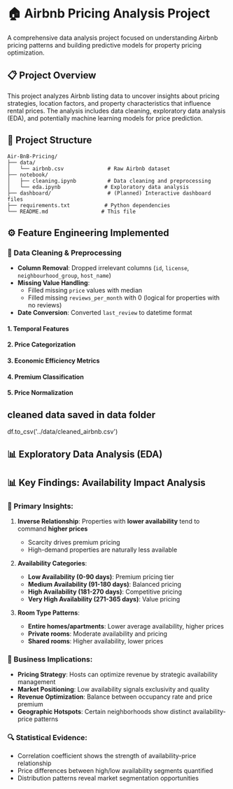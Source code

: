 # 🏠 Airbnb Pricing Analysis Project

A comprehensive data analysis project focused on understanding Airbnb pricing patterns and building predictive models for property pricing optimization.

## 📋 Project Overview

This project analyzes Airbnb listing data to uncover insights about pricing strategies, location factors, and property characteristics that influence rental prices. The analysis includes data cleaning, exploratory data analysis (EDA), and potentially machine learning models for price prediction.

## 📁 Project Structure

```
Air-BnB-Pricing/
├── data/
│   └── airbnb.csv              # Raw Airbnb dataset
├── notebook/
│   ├── cleaning.ipynb          # Data cleaning and preprocessing
│   └── eda.ipynb              # Exploratory data analysis
├── dashboard/                  # (Planned) Interactive dashboard files
├── requirements.txt           # Python dependencies
└── README.md                 # This file
```
## ⚙️ Feature Engineering Implemented

### 🔧 Data Cleaning & Preprocessing
- **Column Removal**: Dropped irrelevant columns (`id`, `license`, `neighbourhood_group`, `host_name`)
- **Missing Value Handling**:
  - Filled missing `price` values with median
  - Filled missing `reviews_per_month` with 0 (logical for properties with no reviews)
- **Date Conversion**: Converted `last_review` to datetime format

#### 1. **Temporal Features**
#### 2. **Price Categorization**
#### 3. **Economic Efficiency Metrics**
#### 4. **Premium Classification**
#### 5. **Price Normalization**

## cleaned data saved in data folder
df.to_csv('../data/cleaned_airbnb.csv')

## 📊 Exploratory Data Analysis (EDA)
## 📊 Key Findings: Availability Impact Analysis

### 🎯 Primary Insights:


1. **Inverse Relationship**: Properties with **lower availability** tend to command **higher prices**
   - Scarcity drives premium pricing
   - High-demand properties are naturally less available

2. **Availability Categories**:
   - **Low Availability (0-90 days)**: Premium pricing tier
   - **Medium Availability (91-180 days)**: Balanced pricing
   - **High Availability (181-270 days)**: Competitive pricing
   - **Very High Availability (271-365 days)**: Value pricing

3. **Room Type Patterns**:
   - **Entire homes/apartments**: Lower average availability, higher prices
   - **Private rooms**: Moderate availability and pricing
   - **Shared rooms**: Higher availability, lower prices

### 💼 Business Implications:

- **Pricing Strategy**: Hosts can optimize revenue by strategic availability management
- **Market Positioning**: Low availability signals exclusivity and quality
- **Revenue Optimization**: Balance between occupancy rate and price premium
- **Geographic Hotspots**: Certain neighborhoods show distinct availability-price patterns

### 🔍 Statistical Evidence:
- Correlation coefficient shows the strength of availability-price relationship
- Price differences between high/low availability segments quantified
- Distribution patterns reveal market segmentation opportunities
